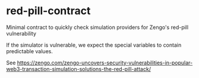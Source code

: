 # red-pill-contract
Minimal contract to quickly check simulation providers for Zengo's red-pill vulnerability

If the simulator is vulnerable, we expect the special variables to contain predictable values.

See https://zengo.com/zengo-uncovers-security-vulnerabilities-in-popular-web3-transaction-simulation-solutions-the-red-pill-attack/
